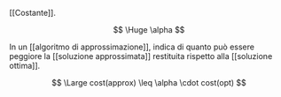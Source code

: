 [[Costante]].

$$
\Huge
\alpha
$$

In un [[algoritmo di approssimazione]], indica di quanto può essere peggiore la [[soluzione approssimata]] restituita rispetto alla [[soluzione ottima]].

$$
\Large
cost(approx)
\leq
\alpha \cdot cost(opt)
$$
